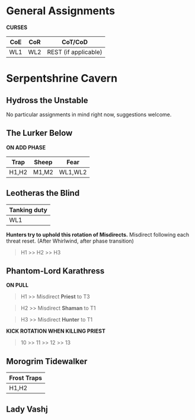# General Assignments

**CURSES**

|CoE | CoR | CoT/CoD |
| ----------- | ----------- | ----------- |
|WL1 | WL2 | REST (if applicable) |

# Serpentshrine Cavern

## Hydross the Unstable

No particular assignments in mind right now, suggestions welcome.

## The Lurker Below

**ON ADD PHASE**

| Trap | Sheep | Fear |
| ----------- | ----------- | ----------- |
| H1,H2 | M1,M2 | WL1,WL2 |

## Leotheras the Blind

| Tanking duty |
| ----------- |
| WL1 |

**Hunters try to uphold this rotation of Misdirects.** Misdirect following each threat reset. (After Whirlwind, after phase transition)

> H1 >> H2 >> H3

## Phantom-Lord Karathress

**ON PULL**

> H1 >> Misdirect **Priest** to T3

> H2 >> Misdirect **Shaman** to T1

> H3 >> Misdirect **Hunter** to T1

**KICK ROTATION WHEN KILLING PRIEST**

> 10 >> 11 >> 12 >> 13

## Morogrim Tidewalker

| Frost Traps |
| ----------- |
| H1,H2       |

## Lady Vashj

